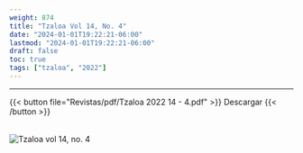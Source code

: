 ```yaml
---
weight: 874
title: "Tzaloa Vol 14, No. 4"
date: "2024-01-01T19:22:21-06:00"
lastmod: "2024-01-01T19:22:21-06:00"
draft: false
toc: true
tags: ["tzaloa", "2022"]
---
```

- - - - - - - - -
{{< button file="Revistas/pdf/Tzaloa 2022 14 - 4.pdf" >}}   Descargar {{< /button >}} 
######
![Tzaloa vol 14, no. 4](images/portada/14-4.jpeg)